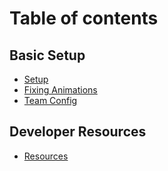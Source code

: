 # Table of contents

## Basic Setup

* [Setup](README.md)
* [Fixing Animations](basic-setup/fixing-animations.md)
* [Team Config](basic-setup/team-config.md)

## Developer Resources

* [Resources](developer-resources/resources.md)
